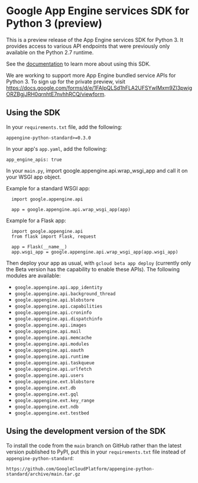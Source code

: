 # Google App Engine services SDK for Python 3 (preview)

This is a preview release of the App Engine services SDK for Python 3.  It provides access
to various API endpoints that were previously only available on the Python 2.7
runtime.

See the
[documentation](https://cloud.google.com/appengine/docs/standard/python3/services/access) to learn more about using this SDK.

We are working to support more App Engine bundled service APIs for Python 3. To sign up for the private preview, visit https://docs.google.com/forms/d/e/1FAIpQLSd1hFLA2UFSYwIMxm9ZI3pwigORZBgjJRH0qrnhtE7nvhhRCQ/viewform.

## Using the SDK

In your `requirements.txt` file, add the following:

`appengine-python-standard>=0.3.0`

In your app's `app.yaml`, add the following:

`app_engine_apis: true`

In your `main.py`, import google.appengine.api.wrap_wsgi_app and call it on your
WSGI app object.

Example for a standard WSGI app:

~~~
  import google.appengine.api

  app = google.appengine.api.wrap_wsgi_app(app)
~~~

Example for a Flask app:

~~~
  import google.appengine.api
  from flask import Flask, request

  app = Flask(__name__)
  app.wsgi_app = google.appengine.api.wrap_wsgi_app(app.wsgi_app)
~~~

Then deploy your app as usual, with `gcloud beta app deploy` (currently only the Beta version has the capability to enable these APIs). The following modules are available:
- `google.appengine.api.app_identity`
- `google.appengine.api.background_thread`
- `google.appengine.api.blobstore`
- `google.appengine.api.capabilities`
- `google.appengine.api.croninfo`
- `google.appengine.api.dispatchinfo`
- `google.appengine.api.images`
- `google.appengine.api.mail`
- `google.appengine.api.memcache`
- `google.appengine.api.modules`
- `google.appengine.api.oauth`
- `google.appengine.api.runtime`
- `google.appengine.api.taskqueue`
- `google.appengine.api.urlfetch`
- `google.appengine.api.users`
- `google.appengine.ext.blobstore`
- `google.appengine.ext.db`
- `google.appengine.ext.gql`
- `google.appengine.ext.key_range`
- `google.appengine.ext.ndb`
- `google.appengine.ext.testbed`

## Using the development version of the SDK

To install the code from the `main` branch on GitHub rather than the latest
version published to PyPI, put this in your `requirements.txt` file instead of
`appengine-python-standard`:

`https://github.com/GoogleCloudPlatform/appengine-python-standard/archive/main.tar.gz`
